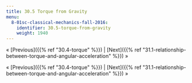 ```yaml
---
title: 30.5 Torque from Gravity
menu:
  8-01sc-classical-mechanics-fall-2016:
    identifier: 30.5-torque-from-gravity
    weight: 1940
---
```

« [Previous]({{% ref "30.4-torque" %}}) | [Next]({{% ref "31.1-relationship-between-torque-and-angular-acceleration" %}}) »

« [Previous]({{% ref "30.4-torque" %}}) | [Next]({{% ref "31.1-relationship-between-torque-and-angular-acceleration" %}}) »